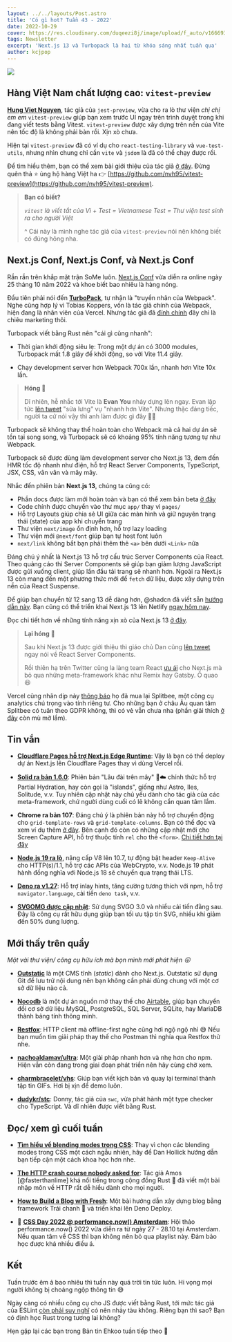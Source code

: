 ```yaml
---
layout: ../../layouts/Post.astro
title: 'Có gì hot? Tuần 43 - 2022'
date: 2022-10-29
cover: https://res.cloudinary.com/duqeezi8j/image/upload/f_auto/v1666937229/ehkoo/newsletters/w43-2022.png
tags: Newsletter
excerpt: 'Next.js 13 và Turbopack là hai từ khóa sáng nhất tuần qua'
author: kcjpop
---
```


![](https://res.cloudinary.com/duqeezi8j/image/upload/f_auto/v1666937229/ehkoo/newsletters/w43-2022.png)

## Hàng Việt Nam chất lượng cao: `vitest-preview`

[**Hung Viet Nguyen**](https://github.com/nvh95), tác giả của `jest-preview`, vừa cho ra lò thư viện _chị chị em em_ `vitest-preview` giúp bạn xem trước UI ngay trên trình duyệt trong khi đang viết tests bằng Vitest. `vitest-preview` được xây dựng trên nền của Vite nên tốc độ là không phải bàn rồi. Xịn xò chưa.

Hiện tại `vitest-preview` đã có ví dụ cho `react-testing-library` và `vue-test-utils`, nhưng nhìn chung chỉ cần `vite` và `jsdom` là đã có thể chạy được rồi.

Để tìm hiểu thêm, bạn có thể xem bài giới thiệu của tác giả [ở đây](https://www.facebook.com/hungdotdev/posts/pfbid02M3o7MXWVT6YW6ShPwd8x3oRs7UnqCP318DCCSiYRD8NHVmgcXCqrdfJ7qcReYg59l). Đừng quên thả ⭐️ ủng hộ hàng Việt ha 👉 [https://github.com/nvh95/vitest-preview](https://github.com/nvh95/vitest-preview).

> **Bạn có biết?**
>
> _`vitest` là viết tắt của Vi + Test = Vietnamese Test = Thư viện test sinh ra cho người Việt_
>
> ^ Cái này là mình nghe tác giả của `vitest-preview` nói nên không biết có đúng hông nha.

## Next.js Conf, Next.js Conf, và Next.js Conf

Rần rần trên khắp mặt trận SoMe luôn. [Next.js Conf](https://nextjs.org/conf) vừa diễn ra online ngày 25 tháng 10 năm 2022 và khoe biết bao nhiêu là hàng nóng.

Đầu tiên phải nói đến [**TurboPack**](https://vercel.com/blog/turbopack), tự nhận là "truyền nhân của Webpack". Nghe cũng hợp lý vì Tobias Koppers, vốn là tác giả chính của Webpack, hiện đang là nhân viên của Vercel. Nhưng tác giả đã [đính chính](https://twitter.com/wSokra/status/1585033634427596800) đây chỉ là chiêu marketing thôi.

Turbopack viết bằng Rust nên "cái gì cũng nhanh":

- Thời gian khởi động siêu lẹ: Trong một dự án có 3000 modules, Turbopack mất 1.8 giây để khởi động, so với Vite 11.4 giây.

- Chạy development server hơn Webpack 700x lần, nhanh hơn Vite 10x lần.

> **Hóng 🍿**
>
> Dĩ nhiên, hễ nhắc tới Vite là **Evan You** nhảy dựng lên ngay. Evan lập tức [lên tweet](https://twitter.com/youyuxi/status/1585052453753720833) "sửa lưng" vụ "nhanh hơn Vite". Nhưng thặc đáng tiếc, người ta cứ nói vậy thì anh làm được gì đây 🤷‍♂️

Turbopack sẽ không thay thế hoàn toàn cho Webpack mà cả hai dự án sẽ tồn tại song song, và Turbopack sẽ có khoảng 95% tính năng tương tự như Webpack.

Turbopack sẽ được dùng làm development server cho Next.js 13, đem đến HMR tốc độ nhanh như điện, hỗ trợ React Server Components, TypeScript, JSX, CSS, vân vân và mây mây.

Nhắc đến phiên bản **Next.js 13**, chúng ta cũng có:

- Phần docs được làm mới hoàn toàn và bạn có thể xem bản beta [ở đây](https://beta.nextjs.org/docs)
- Code chính được chuyển vào thư mục `app/` thay vì `pages/`
- Hỗ trợ Layouts giúp chia sẻ UI giữa các màn hình và giữ nguyên trạng thái (state) của app khi chuyển trang
- Thư viện `next/image` ổn định hơn, hỗ trợ lazy loading
- Thư viện mới `@next/font` giúp bạn tự host font luôn
- `next/link` không bắt bạn phải thêm thẻ `<a>` bên dưới `<Link>` nữa

Đáng chú ý nhất là Next.js 13 hỗ trợ cấu trúc Server Components của React. Theo quảng cáo thì Server Components sẽ giúp bạn giảm lượng JavaScript được gửi xuống client, giúp lần đầu tải trang sẽ nhanh hơn. Ngoài ra Next.js 13 còn mang đến một phương thức mới để `fetch` dữ liệu, được xây dựng trên nền của React Suspense.

Để giúp bạn chuyển từ 12 sang 13 dễ dàng hơn, @shadcn đã viết sẵn [hướng dẫn này](https://twitter.com/shadcn/status/1584971527820541953). Bạn cũng có thể triển khai Next.js 13 lên Netlify [ngay hôm nay](https://www.netlify.com/blog/deploy-nextjs-13/).

Đọc chi tiết hơn về những tính năng xịn xò của Next.js 13 [ở đây](https://nextjs.org/blog/next-13).

> **Lại hóng 🍿**
>
> Sau khi Next.js 13 được giới thiệu thì giáo chủ Dan cũng [lên tweet](https://twitter.com/dan_abramov/status/1585076899126345728) ngay nói về React Server Components.
>
> Rồi thiên hạ trên Twitter cũng la làng team React [ưu ái](https://beta.reactjs.org/learn/start-a-new-react-project#building-with-a-full-featured-framework) cho Next.js mà bỏ qua những meta-framework khác như Remix hay Gatsby. Ồ quao 😆

Vercel cũng nhân dịp này [thông báo](https://vercel.com/blog/vercel-acquires-splitbee) họ đã mua lại Splitbee, một công cụ analytics chú trọng vào tính riêng tư. Cho những bạn ở châu Âu quan tâm Splitbee có tuân theo GDPR không, thì có vẻ vẫn chưa nha (phần giải thích [ở đây](https://splitbee.io/pricing) còn mù mờ lắm).

## Tin vắn

- [**Cloudflare Pages hỗ trợ Next.js Edge Runtime**](https://blog.cloudflare.com/next-on-pages/): Vậy là bạn có thể deploy dự án Next.js lên Cloudflare Pages thay vì dùng Vercel rồi.

- [**Solid ra bản 1.6.0**](https://github.com/solidjs/solid/releases/tag/v1.6.0): Phiên bản "Lâu đài trên mây" 🏰☁️ chính thức hỗ trợ Partial Hydration, hay còn gọi là "islands", giống như Astro, Iles, Solitude, v.v. Tuy nhiên cập nhật này chủ yếu dành cho tác giả của các meta-framework, chứ người dùng cuối có lẽ không cần quan tâm lắm.

- **Chrome ra bản 107**: Đáng chú ý là phiên bản này hỗ trợ chuyển động cho `grid-template-rows` và `grid-template-columns`. Bạn có thể đọc và xem ví dụ thêm [ở đây](https://web.dev/css-animated-grid-layouts/). Bên cạnh đó còn có những cập nhật mới cho Screen Capture API, hỗ trợ thuộc tính `rel` cho thẻ `<form>`. [Chi tiết hơn tại đây](https://developer.chrome.com/blog/new-in-chrome-107/)

- [**Node.js 19 ra lò**](https://nodejs.org/en/blog/announcements/v19-release-announce/), nâng cấp V8 lên 10.7, tự động bật header `Keep-Alive` cho HTTP(s)/1.1, hỗ trợ các APIs của WebCrypto, v.v. Node.js 19 phát hành đồng nghĩa với Node.js 18 sẽ chuyển qua trạng thái LTS.

- [**Deno ra v1.27**](https://deno.com/blog/v1.27): Hỗ trợ inlay hints, tăng cường tương thích với npm, hỗ trợ `navigator.language`, cải tiến `deno task`, v.v.

- [**SVGOMG được cập nhật**](https://twitter.com/jaffathecake/status/1585643419225198593): Sử dụng SVGO 3.0 và nhiều cải tiến đằng sau. Đây là công cụ rất hữu dụng giúp bạn tối ưu tập tin SVG, nhiều khi giảm đến 50% dung lượng.

## Mới thấy trên quầy

_Một vài thư viện/ công cụ hữu ích mà bọn mình mới phát hiện 😛_

- [**Outstatic**](https://outstatic.com/) là một CMS tĩnh (_static_) dành cho Next.js. Outstatic sử dụng Git để lưu trữ nội dung nên bạn không cần phải dùng chung với một cơ sở dữ liệu nào cả.

- [**Nocodb**](https://github.com/nocodb/nocodb) là một dự án nguồn mở thay thế cho [Airtable](https://www.airtable.com), giúp bạn chuyển đổi cơ sở dữ liệu MySQL, PostgreSQL, SQL Server, SQLite, hay MariaDB thành bảng tính thông minh.

- [**Restfox**](https://github.com/flawiddsouza/Restfox): HTTP client mà offline-first nghe cũng hơi ngộ ngộ nhỉ 😅 Nếu bạn muốn tìm giải pháp thay thế cho Postman thì nghía qua Restfox thử nhe.

- [**nachoaldamav/ultra**](https://github.com/nachoaldamav/ultra): Một giải pháp nhanh hơn và nhẹ hơn cho npm. Hiện vẫn còn đang trong giai đoạn phát triển nên hãy cùng chờ xem.

- [**charmbracelet/vhs**](https://github.com/charmbracelet/vhs): Giúp bạn viết kịch bản và quay lại terminal thành tập tin GIFs. Hơi bị xịn để demo luôn.

- [**dudykr/stc**](https://github.com/dudykr/stc): Donny, tác giả của `swc`, vừa phát hành một type checker cho TypeScript. Và dĩ nhiên được viết bằng Rust.

## Đọc/ xem gì cuối tuần

- [**Tìm hiểu về blending modes trong CSS**](https://twitter.com/DanHollick/status/1583080119068807168): Thay vì chọn các blending modes trong CSS một cách ngẫu nhiên, hãy để Dan Hollick hướng dẫn bạn tiếp cận một cách khoa học hơn nhe.

- [**The HTTP crash course nobody asked for**](https://fasterthanli.me/articles/the-http-crash-course-nobody-asked-for): Tác giả Amos [@fasterthanlime] khá nổi tiếng trong cộng đồng Rust 🦀 đã viết một bài nhập môn về HTTP rất dễ hiểu dành cho mọi người.

- [**How to Build a Blog with Fresh**](https://deno.com/blog/build-a-blog-with-fresh): Một bài hướng dẫn xây dựng blog bằng framework Trái chanh 🍋 và triển khai lên Deno Deploy.

- 🎥 [**CSS Day 2022 @ performance.now() Amsterdam**](https://www.youtube.com/playlist?list=PLjnstNlepBvNqk-CeIgptyQFhZY0s5Ubp): Hội thảo performance.now() 2022 vừa diễn ra từ ngày 27 - 28.10 tại Amsterdam. Nếu quan tâm về CSS thì bạn không nên bỏ qua playlist này. Đảm bảo học được khá nhiều điều á.

## Kết

Tuần trước êm ả bao nhiêu thì tuần này quá trời tin tức luôn. Hi vọng mọi người không bị choáng ngộp thông tin 😅

Ngày càng có nhiều công cụ cho JS được viết bằng Rust, tới mức tác giả của ESLint [còn phải suy nghĩ](https://twitter.com/slicknet/status/1585070051891109888) có nên nhảy tàu không. Riêng bạn thì sao? Bạn có định học Rust trong tương lai không?

Hẹn gặp lại các bạn trong Bản tin Ehkoo tuần tiếp theo 👋
